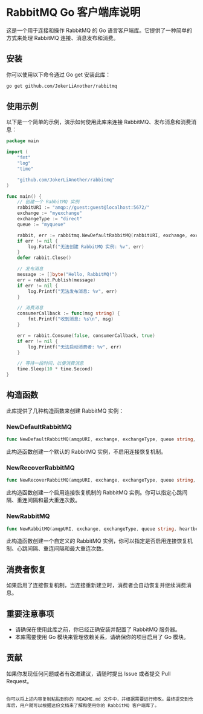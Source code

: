 # RabbitMQ Go 客户端库说明

这是一个用于连接和操作 RabbitMQ 的 Go 语言客户端库。它提供了一种简单的方式来处理 RabbitMQ 连接、消息发布和消费。

## 安装

你可以使用以下命令通过 Go get 安装此库：

```bash
go get github.com/JokerLiAnother/rabbitmq
```

## 使用示例

以下是一个简单的示例，演示如何使用此库来连接 RabbitMQ、发布消息和消费消息：

```go
package main

import (
	"fmt"
	"log"
	"time"

	"github.com/JokerLiAnother/rabbitmq"
)

func main() {
	// 创建一个 RabbitMQ 实例
	rabbitURI := "amqp://guest:guest@localhost:5672/"
	exchange := "myexchange"
	exchangeType := "direct"
	queue := "myqueue"

	rabbit, err := rabbitmq.NewDefaultRabbitMQ(rabbitURI, exchange, exchangeType, queue, true)
	if err != nil {
		log.Fatalf("无法创建 RabbitMQ 实例: %v", err)
	}
	defer rabbit.Close()

	// 发布消息
	message := []byte("Hello, RabbitMQ!")
	err = rabbit.Publish(message)
	if err != nil {
		log.Printf("无法发布消息: %v", err)
	}

	// 消费消息
	consumerCallback := func(msg string) {
		fmt.Printf("收到消息: %s\n", msg)
	}

	err = rabbit.Consume(false, consumerCallback, true)
	if err != nil {
		log.Printf("无法启动消费者: %v", err)
	}

	// 等待一段时间，以便消费消息
	time.Sleep(10 * time.Second)
}
```

## 构造函数

此库提供了几种构造函数来创建 RabbitMQ 实例：

### NewDefaultRabbitMQ

```go
func NewDefaultRabbitMQ(amqpURI, exchange, exchangeType, queue string, autoCreate bool) (*RabbitMQ, error)
```

此构造函数创建一个默认的 RabbitMQ 实例，不启用连接恢复机制。

### NewRecoverRabbitMQ

```go
func NewRecoverRabbitMQ(amqpURI, exchange, exchangeType, queue string, heartbeat, reConnectInterval time.Duration, maxReconnects int) (*RabbitMQ, error)
```

此构造函数创建一个启用连接恢复机制的 RabbitMQ 实例。你可以指定心跳间隔、重连间隔和最大重连次数。

### NewRabbitMQ

```go
func NewRabbitMQ(amqpURI, exchange, exchangeType, queue string, heartbeat, reConnectInterval time.Duration, maxReconnects int, autoCreate bool) (*RabbitMQ, error)
```

此构造函数创建一个自定义的 RabbitMQ 实例，你可以指定是否启用连接恢复机制、心跳间隔、重连间隔和最大重连次数。

## 消费者恢复

如果启用了连接恢复机制，当连接重新建立时，消费者会自动恢复并继续消费消息。

## 重要注意事项

- 请确保在使用此库之前，你已经正确安装并配置了 RabbitMQ 服务器。
- 本库需要使用 Go 模块来管理依赖关系，请确保你的项目启用了 Go 模块。

## 贡献

如果你发现任何问题或者有改进建议，请随时提出 Issue 或者提交 Pull Request。

```

你可以将上述内容复制粘贴到你的 README.md 文件中，并根据需要进行修改。最终提交到仓库后，用户就可以根据这份文档来了解和使用你的 RabbitMQ 客户端库了。
